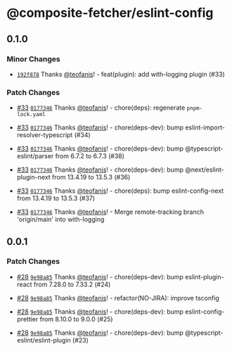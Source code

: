 # @composite-fetcher/eslint-config

## 0.1.0

### Minor Changes

- [`192f878`](https://github.com/teofanis/composite-fetcher/commit/192f8783a71d60f4759959196b6e47721624c67b) Thanks [@teofanis](https://github.com/teofanis)! - feat(plugin): add with-logging plugin (#33)

### Patch Changes

- [#33](https://github.com/teofanis/composite-fetcher/pull/33) [`0177346`](https://github.com/teofanis/composite-fetcher/commit/0177346ea9fe6ffba187335b52abd78544380463) Thanks [@teofanis](https://github.com/teofanis)! - chore(deps): regenerate `pnpm-lock.yaml`

- [#33](https://github.com/teofanis/composite-fetcher/pull/33) [`0177346`](https://github.com/teofanis/composite-fetcher/commit/0177346ea9fe6ffba187335b52abd78544380463) Thanks [@teofanis](https://github.com/teofanis)! - chore(deps-dev): bump eslint-import-resolver-typescript (#34)

- [#33](https://github.com/teofanis/composite-fetcher/pull/33) [`0177346`](https://github.com/teofanis/composite-fetcher/commit/0177346ea9fe6ffba187335b52abd78544380463) Thanks [@teofanis](https://github.com/teofanis)! - chore(deps-dev): bump @typescript-eslint/parser from 6.7.2 to 6.7.3 (#38)

- [#33](https://github.com/teofanis/composite-fetcher/pull/33) [`0177346`](https://github.com/teofanis/composite-fetcher/commit/0177346ea9fe6ffba187335b52abd78544380463) Thanks [@teofanis](https://github.com/teofanis)! - chore(deps-dev): bump @next/eslint-plugin-next from 13.4.19 to 13.5.3 (#36)

- [#33](https://github.com/teofanis/composite-fetcher/pull/33) [`0177346`](https://github.com/teofanis/composite-fetcher/commit/0177346ea9fe6ffba187335b52abd78544380463) Thanks [@teofanis](https://github.com/teofanis)! - chore(deps): bump eslint-config-next from 13.4.19 to 13.5.3 (#37)

- [#33](https://github.com/teofanis/composite-fetcher/pull/33) [`0177346`](https://github.com/teofanis/composite-fetcher/commit/0177346ea9fe6ffba187335b52abd78544380463) Thanks [@teofanis](https://github.com/teofanis)! - Merge remote-tracking branch 'origin/main' into with-logging

## 0.0.1

### Patch Changes

- [#28](https://github.com/teofanis/composite-fetcher/pull/28) [`9e98a85`](https://github.com/teofanis/composite-fetcher/commit/9e98a85021c0c89b7842e9a28a927f47a7c23637) Thanks [@teofanis](https://github.com/teofanis)! - chore(deps-dev): bump eslint-plugin-react from 7.28.0 to 7.33.2 (#24)

- [#28](https://github.com/teofanis/composite-fetcher/pull/28) [`9e98a85`](https://github.com/teofanis/composite-fetcher/commit/9e98a85021c0c89b7842e9a28a927f47a7c23637) Thanks [@teofanis](https://github.com/teofanis)! - refactor(NO-JIRA): improve tsconfig

- [#28](https://github.com/teofanis/composite-fetcher/pull/28) [`9e98a85`](https://github.com/teofanis/composite-fetcher/commit/9e98a85021c0c89b7842e9a28a927f47a7c23637) Thanks [@teofanis](https://github.com/teofanis)! - chore(deps-dev): bump eslint-config-prettier from 8.10.0 to 9.0.0 (#25)

- [#28](https://github.com/teofanis/composite-fetcher/pull/28) [`9e98a85`](https://github.com/teofanis/composite-fetcher/commit/9e98a85021c0c89b7842e9a28a927f47a7c23637) Thanks [@teofanis](https://github.com/teofanis)! - chore(deps-dev): bump @typescript-eslint/eslint-plugin (#23)
